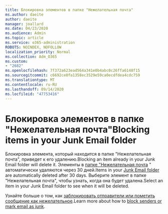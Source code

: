 ```yaml
---
title: Блокировка элементов в папке "Нежелательная почта"
ms.author: daeite
author: daeite
manager: joallard
ms.date: 04/23/2020
ms.audience: Admin
ms.topic: article
ms.service: o365-administration
ROBOTS: NOINDEX, NOFOLLOW
localization_priority: Normal
ms.collection: Adm_O365
ms.custom:
- "2682"
ms.openlocfilehash: 7f372a623ead564a341e0b4abc0c26ffa6148f15
ms.sourcegitcommit: c6692ce0fa1358ec3529e59ca0ecdfdea4cdc759
ms.translationtype: MT
ms.contentlocale: ru-RU
ms.lasthandoff: 09/14/2020
ms.locfileid: "47753416"
---
```

# <a name="blocking-items-in-your-junk-email-folder"></a><span data-ttu-id="ed45e-102">Блокировка элементов в папке "Нежелательная почта"</span><span class="sxs-lookup"><span data-stu-id="ed45e-102">Blocking items in your Junk Email folder</span></span>

<span data-ttu-id="ed45e-103">Блокировка элемента, который находится в папке "Нежелательная почта", приведет к его удалению.</span><span class="sxs-lookup"><span data-stu-id="ed45e-103">Blocking an item already in your Junk Email folder will delete it.</span></span> <span data-ttu-id="ed45e-104">Элементы в [папке "Нежелательная почта](https://outlook.live.com/mail/junkemail) " автоматически удаляются через 30 дней.</span><span class="sxs-lookup"><span data-stu-id="ed45e-104">Items in your [Junk Email folder](https://outlook.live.com/mail/junkemail) are automatically deleted after 30 days.</span></span> <span data-ttu-id="ed45e-105">Выберите элемент в папке "Нежелательная почта", чтобы узнать, когда она будет удалена.</span><span class="sxs-lookup"><span data-stu-id="ed45e-105">Select an item in your Junk Email folder to see when it will be deleted.</span></span>

<span data-ttu-id="ed45e-106">Узнайте больше о том, как [заблокировать отправители или пометить сообщение как нежелательное](https://support.office.com/article/a3ece97b-82f8-4a5e-9ac3-e92fa6427ae4).</span><span class="sxs-lookup"><span data-stu-id="ed45e-106">Learn more about how to [block senders or mark email as junk](https://support.office.com/article/a3ece97b-82f8-4a5e-9ac3-e92fa6427ae4).</span></span>